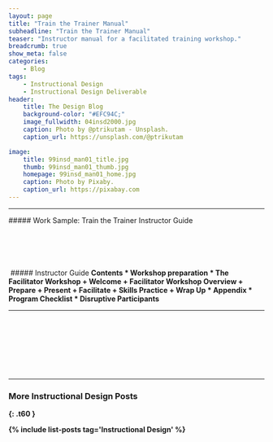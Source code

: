 ```yaml
---
layout: page
title: "Train the Trainer Manual"
subheadline: "Train the Trainer Manual"
teaser: "Instructor manual for a facilitated training workshop."
breadcrumb: true
show_meta: false
categories:
    - Blog
tags:
    - Instructional Design
    - Instructional Design Deliverable
header:
    title: The Design Blog
    background-color: "#EFC94C;"
    image_fullwidth: 04insd2000.jpg
    caption: Photo by @ptrikutam - Unsplash.
    caption_url: https://unsplash.com/@ptrikutam

image:
    title: 99insd_man01_title.jpg
    thumb: 99insd_man01_thumb.jpg
    homepage: 99insd_man01_home.jpg
    caption: Photo by Pixaby.
    caption_url: https://pixabay.com
---
```

<!--more-->
<hr>
##### Work Sample: Train the Trainer Instructor Guide
<br>

<!--Medium and Above-->
<div class="show-for-medium-up" markdown="1">
<img src="{{ site.urlimg }}99insd_man02_page_01.jpg" style="margin: 25px 0px 25px 0px" alt="">
</div>

<!--small-->

<div class="show-for-small-only" markdown="1">

<!--Workshop Preparation-->
<img src="{{ site.urlimg }}99insd_man02_sld_01.JPG" style="margin: 25px 0px 25px 0px" alt="">
##### Instructor Guide
<b>Contents
* Workshop preparation
* The Facilitator Workshop
   + Welcome
   + Facilitator Workshop Overview
   + Prepare
   + Present
   + Facilitate
   + Skills Practice
   + Wrap Up
* Appendix
   * Program Checklist
   * Disruptive Participants

<hr>

<!--Facilitation Workshop Overview-->
<img src="{{ site.urlimg }}99insd_man02_sld_07.JPG" style="margin: 25px 0px 25px 0px" alt="">

<img src="{{ site.urlimg }}99insd_man02_sld_08.JPG" style="margin: 25px 0px 25px 0px" alt="">

<img src="{{ site.urlimg }}99insd_man02_sld_09.JPG" style="margin: 25px 0px 25px 0px" alt="">

<img src="{{ site.urlimg }}99insd_man02_sld_10.JPG" style="margin: 25px 0px 25px 0px" alt="">

<img src="{{ site.urlimg }}99insd_man02_sld_11.JPG" style="margin: 25px 0px 25px 0px" alt="">

<img src="{{ site.urlimg }}99insd_man02_sld_12.jpg" style="margin: 25px 0px 25px 0px" alt="">

<img src="{{ site.urlimg }}99insd_man02_sld_13.jpg" style="margin: 25px 0px 25px 0px" alt="">

<img src="{{ site.urlimg }}99insd_man02_sld_14.JPG" style="margin: 25px 0px 25px 0px" alt="">

</div>

<img src="{{ site.urlimg }}99insd_man02_icon_brk.jpg" style="margin: 25px 0px 25px 0px" alt="">

<img src="{{ site.urlimg }}99insd_man02_icon_flp.jpg" style="margin: 25px 0px 25px 0px" alt="">

<img src="{{ site.urlimg }}99insd_man02_icon_qst.jpg" style="margin: 25px 0px 25px 0px" alt="">

<img src="{{ site.urlimg }}99insd_man02_icon_vid.jpg" style="margin: 25px 0px 25px 0px" alt="">

<br>

<hr>

### More Instructional Design Posts
{: .t60 }

{% include list-posts tag='Instructional Design' %}
